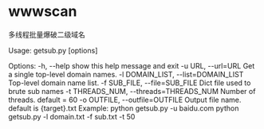 # wwwscan
多线程批量爆破二级域名

Usage: getsub.py [options]

Options:
  -h, --help            show this help message and exit
  -u URL, --url=URL     Get a single top-level domain names.
  -l DOMAIN_LIST, --list=DOMAIN_LIST
                        Top-level domain name list.
  -f SUB_FILE, --file=SUB_FILE
                        Dict file used to brute sub names
  -t THREADS_NUM, --threads=THREADS_NUM
                        Number of threads. default = 60
  -o OUTFILE, --outfile=OUTFILE
                        Output file name. default is {target}.txt
Example: 
	python getsub.py -u baidu.com
	python getsub.py -l domain.txt -f sub.txt -t 50
